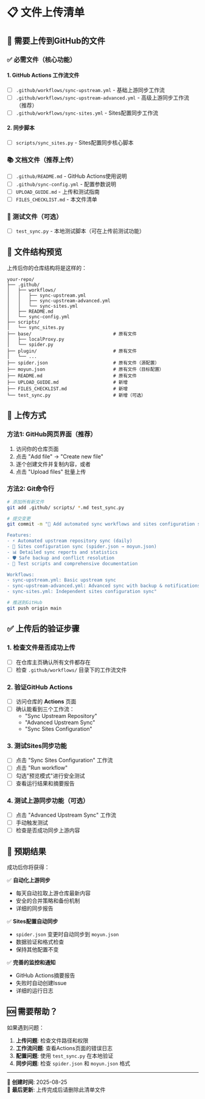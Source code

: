 # 📋 文件上传清单

## 📁 需要上传到GitHub的文件

### ✅ 必需文件（核心功能）

#### 1. GitHub Actions 工作流文件
- [ ] `.github/workflows/sync-upstream.yml` - 基础上游同步工作流
- [ ] `.github/workflows/sync-upstream-advanced.yml` - 高级上游同步工作流（推荐）
- [ ] `.github/workflows/sync-sites.yml` - Sites配置同步工作流

#### 2. 同步脚本
- [ ] `scripts/sync_sites.py` - Sites配置同步核心脚本

### 📚 文档文件（推荐上传）

- [ ] `.github/README.md` - GitHub Actions使用说明
- [ ] `.github/sync-config.yml` - 配置参数说明
- [ ] `UPLOAD_GUIDE.md` - 上传和测试指南
- [ ] `FILES_CHECKLIST.md` - 本文件清单

### 🧪 测试文件（可选）

- [ ] `test_sync.py` - 本地测试脚本（可在上传前测试功能）

## 📂 文件结构预览

上传后你的仓库结构将是这样的：

```
your-repo/
├── .github/
│   ├── workflows/
│   │   ├── sync-upstream.yml
│   │   ├── sync-upstream-advanced.yml
│   │   └── sync-sites.yml
│   ├── README.md
│   └── sync-config.yml
├── scripts/
│   └── sync_sites.py
├── base/                              # 原有文件
│   ├── localProxy.py
│   └── spider.py
├── plugin/                            # 原有文件
│   └── ...
├── spider.json                        # 原有文件（源配置）
├── moyun.json                         # 原有文件（目标配置）
├── README.md                          # 原有文件
├── UPLOAD_GUIDE.md                    # 新增
├── FILES_CHECKLIST.md                 # 新增
└── test_sync.py                       # 新增（可选）
```

## 🚀 上传方式

### 方法1: GitHub网页界面（推荐）
1. 访问你的仓库页面
2. 点击 "Add file" → "Create new file"
3. 逐个创建文件并复制内容，或者
4. 点击 "Upload files" 批量上传

### 方法2: Git命令行
```bash
# 添加所有新文件
git add .github/ scripts/ *.md test_sync.py

# 提交变更
git commit -m "🔧 Add automated sync workflows and sites configuration sync

Features:
- ⚡ Automated upstream repository sync (daily)
- 🔄 Sites configuration sync (spider.json → moyun.json) 
- 📊 Detailed sync reports and statistics
- 🛡️ Safe backup and conflict resolution
- 🧪 Test scripts and comprehensive documentation

Workflows:
- sync-upstream.yml: Basic upstream sync
- sync-upstream-advanced.yml: Advanced sync with backup & notifications
- sync-sites.yml: Independent sites configuration sync"

# 推送到GitHub
git push origin main
```

## ✅ 上传后的验证步骤

### 1. 检查文件是否成功上传
- [ ] 在仓库主页确认所有文件都存在
- [ ] 检查 `.github/workflows/` 目录下的工作流文件

### 2. 验证GitHub Actions
- [ ] 访问仓库的 **Actions** 页面
- [ ] 确认能看到三个工作流：
  - "Sync Upstream Repository"
  - "Advanced Upstream Sync" 
  - "Sync Sites Configuration"

### 3. 测试Sites同步功能
- [ ] 点击 "Sync Sites Configuration" 工作流
- [ ] 点击 "Run workflow"
- [ ] 勾选"预览模式"进行安全测试
- [ ] 查看运行结果和摘要报告

### 4. 测试上游同步功能（可选）
- [ ] 点击 "Advanced Upstream Sync" 工作流  
- [ ] 手动触发测试
- [ ] 检查是否成功同步上游内容

## 🎯 预期结果

成功后你将获得：

✅ **自动化上游同步**
- 每天自动拉取上游仓库最新内容
- 安全的合并策略和备份机制
- 详细的同步报告

✅ **Sites配置自动同步** 
- `spider.json` 变更时自动同步到 `moyun.json`
- 数据验证和格式检查
- 保持其他配置不变

✅ **完善的监控和通知**
- GitHub Actions摘要报告
- 失败时自动创建Issue
- 详细的运行日志

## 🆘 需要帮助？

如果遇到问题：

1. **上传问题**: 检查文件路径和权限
2. **工作流问题**: 查看Actions页面的错误日志
3. **配置问题**: 使用 `test_sync.py` 在本地验证
4. **同步问题**: 检查 `spider.json` 和 `moyun.json` 格式

---

📅 **创建时间**: 2025-08-25  
🔄 **最后更新**: 上传完成后请删除此清单文件